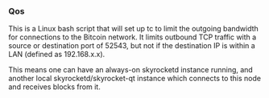 ### Qos ###

This is a Linux bash script that will set up tc to limit the outgoing bandwidth for connections to the Bitcoin network. It limits outbound TCP traffic with a source or destination port of 52543, but not if the destination IP is within a LAN (defined as 192.168.x.x).

This means one can have an always-on skyrocketd instance running, and another local skyrocketd/skyrocket-qt instance which connects to this node and receives blocks from it.

